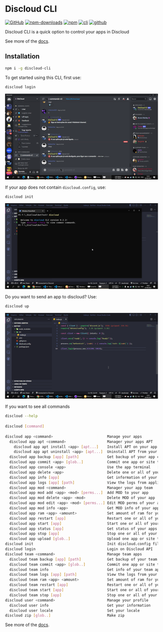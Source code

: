 # Discloud CLI

[![GitHub](https://img.shields.io/github/license/discloud/cli)](https://github.com/discloud/cli/blob/main/LICENSE)
[![npm-downloads](https://img.shields.io/npm/dw/discloud-cli)](https://www.npmjs.com/package/discloud-cli)
[![npm](https://img.shields.io/npm/v/discloud-cli)](https://www.npmjs.com/package/discloud-cli)
[![cli](https://img.shields.io/badge/Discloud--CLI-Docs-blue)](https://discloud.github.io/cli)
[![github](https://img.shields.io/badge/GitHub-100000?logo=github&logoColor=white)](https://github.com/discloud/cli)

Discloud CLI is a quick option to control your apps in Discloud

See more of the [docs](https://discloud.github.io/cli/).

## Installation

```sh
npm i -g discloud-cli
```

To get started using this CLI, first use:

```sh
discloud login
```

[![discloud-login](./assets/discloud-login.gif)](./docs/login.md)

If your app does not contain `discloud.config`, use:

```sh
discloud init
```

[![discloud-init](./assets/discloud-init.gif)](./docs/init.md)

Do you want to send an app to discloud? Use:

```sh
discloud up
```

[![discloud-upload](./assets/discloud-upload.gif)](./docs/upload.md)

If you want to see all commands

```sh
discloud --help

discloud [command]

discloud app <command>                         Manage your apps
  discloud app apt <command>                   Manager your apps APT
    discloud app apt install <app> [apt...]    Install APT on your app [aliases: i]
    discloud app apt uninstall <app> [apt...]  Uninstall APT from your app [aliases: u]
  discloud app backup [app] [path]             Get backup of your app code from Discloud [aliases: bkp]
  discloud app commit <app> [glob..]           Commit one app or site to Discloud [aliases: c]
  discloud app console <app>                   Use the app terminal   [aliases: terminal]
  discloud app delete <app>                    Delete one or all of your apps on Discloud
  discloud app info [app]                      Get information of your apps
  discloud app logs [app] [path]               View the logs from application in Discloud
  discloud app mod <command>                   Manager your app team
  discloud app mod add <app> <mod> [perms...]  Add MOD to your app
  discloud app mod delete <app> <mod>          Delete MOD of your app
  discloud app mod edit <app> <mod> [perms...] Edit MOD perms of your app
  discloud app mod info <app>                  Get MOD info of your app
  discloud app ram <app> <amount>              Set amount of ram for your app
  discloud app restart [app]                   Restart one or all of your team apps on Discloud
  discloud app start [app]                     Start one or all of your apps on Discloud
  discloud app status [app]                    Get status of your apps
  discloud app stop [app]                      Stop one or all of your apps on Discloud
  discloud app upload [glob..]                 Upload one app or site to Discloud [aliases: up]
discloud init                                  Init discloud.config file
discloud login                                 Login on Discloud API
discloud team <command>                        Manage team apps
  discloud team backup [app] [path]            Get backup of your team app code from Discloud [aliases: bkp]
  discloud team commit <app> [glob..]          Commit one app or site to Discloud [aliases: c]
  discloud team info                           Get info of your team apps
  discloud team logs [app] [path]              View the logs from your tean app in Discloud
  discloud team ram <app> <amount>             Set amount of ram for your app
  discloud team restart [app]                  Restart one or all of your apps on Discloud
  discloud team start [app]                    Start one or all of your team apps on Discloud
  discloud team stop [app]                     Stop one or all of your team apps on Discloud
discloud user <command>                        Manage your profile
  discloud user info                           Get your information
  discloud user locale                         Set your locale
discloud zip [glob..]                          Make zip
```

See more of the [docs](https://discloud.github.io/cli/).
